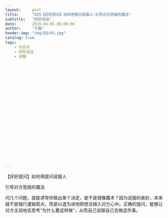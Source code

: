 ```yaml
---
layout:     post
title:      "025【好好提问】如何用提问说服人—引导对方思路的魔法"
subtitle:   "好好说话"
date:       2019-04-05 00:00:00
author:     "于磊"
header-img: "img/EQ/03.jpg"
catalog: true
tags:
    - 刘京京
    - 好好说话
    - 说服
























---
```


【好好提问】如何用提问说服人

  

 引导对方思路的魔法  

  

   问几个问题，就能诱导你做出某个决定，是不是很像魔术？因为说服的奥妙，本来就不是强行灌输观点，而是以退为进地把想法植入对方心中。正确的提问，能够让对方主动地去思考“为什么要这样做”，从而自己说服自己去做这件事。   